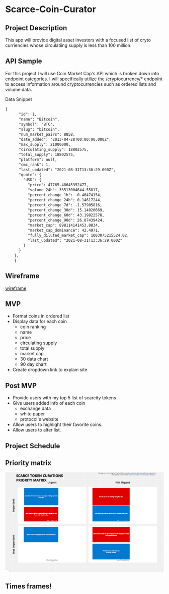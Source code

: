 # Scarce-Coin-Curator
## Project Description

This app will provide digital asset investors with a focused list of cryto curriencies whose circulatiing supply is less than 100 million.

## API Sample 
 For this project I will use Coin Market Cap's API which is broken down into endpoint categories. I will specifically utilize the /cryptocurrency/* endpoint to access information around cryptocurrencies such as ordered lists and volume data.

Data Snippet  
```
{
      "id": 1,
      "name": "Bitcoin",
      "symbol": "BTC",
      "slug": "bitcoin",
      "num_market_pairs": 8858,
      "date_added": "2013-04-28T00:00:00.000Z",
      "max_supply": 21000000,
      "circulating_supply": 18802575,
      "total_supply": 18802575,
      "platform": null,
      "cmc_rank": 1,
      "last_updated": "2021-08-31T13:36:29.000Z",
      "quote": {
        "USD": {
          "price": 47765.48645352477,
          "volume_24h": 33513004644.55817,
          "percent_change_1h": -0.46474154,
          "percent_change_24h": 0.14617244,
          "percent_change_7d": -1.57905816,
          "percent_change_30d": 15.14020669,
          "percent_change_60d": 43.19822578,
          "percent_change_90d": 26.87439424,
          "market_cap": 898114141453.8834,
          "market_cap_dominance": 42.4971,
          "fully_diluted_market_cap": 1003075215524.02,
          "last_updated": "2021-08-31T13:36:29.000Z"
        }
      }
    },
    {
  ```

## Wireframe 
[wireframe](https://whimsical.com/scarce-coin-curations-8Exmhe2QsSZ1VvwfedgKN7)



## MVP 
  - Format coins in ordered list 
  - Display data for each coin 
    - coin ranking
    - name 
    - price 
    - circulating supply 
    - total supply
    - market cap 
    - 30 data chart 
    - 90 day chart 
  - Create dropdown link to explain site 



## Post MVP 
- Provide users with my top 5 list of scarcity tokens
- Give users added info of each coin
  - exchange data 
  - white paper
  - protocol's website 
- Allow users to highlight their favorite coins.
- Allow users to alter list. 

## Project Schedule 


 
## Priority matrix 
![Matrix](./Matrix.png)


## Times frames!

